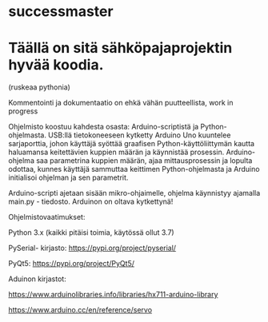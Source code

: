 # successmaster
# Täällä on sitä sähköpajaprojektin hyvää koodia.
  (ruskeaa pythonia)

Kommentointi ja dokumentaatio on ehkä vähän puutteellista, work in progress


Ohjelmisto koostuu kahdesta osasta: Arduino-scriptistä ja Python-ohjelmasta. USB:llä tietokoneeseen kytketty Arduino Uno kuuntelee sarjaporttia, johon käyttäjä syöttää graafisen Python-käyttöliittymän kautta haluamansa keitettävien kuppien määrän ja käynnistää prosessin. Arduino-ohjelma saa parametrina kuppien määrän, ajaa mittausprosessin ja lopulta odottaa, kunnes käyttäjä sammuttaa keittimen Python-ohjelmasta ja Arduino initialisoi ohjelman ja sen parametrit.

Arduino-scripti ajetaan sisään mikro-ohjaimelle, ohjelma käynnistyy ajamalla main.py - tiedosto.
Arduinon on oltava kytkettynä! 

Ohjelmistovaatimukset:

Python 3.x (kaikki pitäisi toimia, käytössä ollut 3.7)

PySerial- kirjasto: https://pypi.org/project/pyserial/

PyQt5: https://pypi.org/project/PyQt5/

Aduinon kirjastot: 

https://www.arduinolibraries.info/libraries/hx711-arduino-library

https://www.arduino.cc/en/reference/servo
